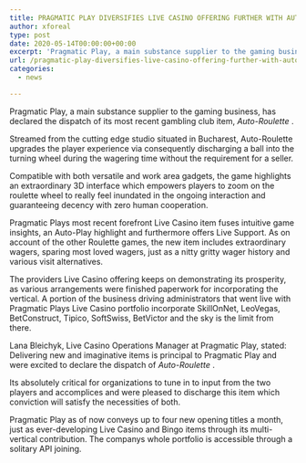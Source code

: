 ```yaml
---
title: PRAGMATIC PLAY DIVERSIFIES LIVE CASINO OFFERING FURTHER WITH AUTO-ROULETTE
author: xforeal 
type: post
date: 2020-05-14T00:00:00+00:00
excerpt: 'Pragmatic Play, a main substance supplier to the gaming business, has reported the dispatch of its most recent club item, Auto-Roulette '
url: /pragmatic-play-diversifies-live-casino-offering-further-with-auto-roulette/
categories:
  - news

---
```

Pragmatic Play, a main substance supplier to the gaming business, has declared the dispatch of its most recent gambling club item, _Auto-Roulette_ . 

Streamed from the cutting edge studio situated in Bucharest, Auto-Roulette upgrades the player experience via consequently discharging a ball into the turning wheel during the wagering time without the requirement for a seller. 

Compatible with both versatile and work area gadgets, the game highlights an extraordinary 3D interface which empowers players to zoom on the roulette wheel to really feel inundated in the ongoing interaction and guaranteeing decency with zero human cooperation. 

Pragmatic Plays most recent forefront Live Casino item fuses intuitive game insights, an Auto-Play highlight and furthermore offers Live Support. As on account of the other Roulette games, the new item includes extraordinary wagers, sparing most loved wagers, just as a nitty gritty wager history and various visit alternatives. 

The providers Live Casino offering keeps on demonstrating its prosperity, as various arrangements were finished paperwork for incorporating the vertical. A portion of the business driving administrators that went live with Pragmatic Plays Live Casino portfolio incorporate SkillOnNet, LeoVegas, BetConstruct, Tipico, SoftSwiss, BetVictor and the sky is the limit from there. 

Lana Bleichyk, Live Casino Operations Manager at Pragmatic Play, stated: Delivering new and imaginative items is principal to Pragmatic Play and were excited to declare the dispatch of _Auto-Roulette_ . 

Its absolutely critical for organizations to tune in to input from the two players and accomplices and were pleased to discharge this item which conviction will satisfy the necessities of both. 

Pragmatic Play as of now conveys up to four new opening titles a month, just as ever-developing Live Casino and Bingo items through its multi-vertical contribution. The companys whole portfolio is accessible through a solitary API joining.